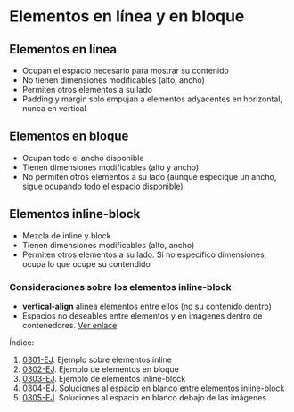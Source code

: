 # Elementos en línea y en bloque
## Elementos en línea
- Ocupan el espacio necesario para mostrar su contenido
- No tienen dimensiones modificables (alto, ancho)
- Permiten otros elementos a su lado
- Padding y margin solo empujan a elementos adyacentes en horizontal, nunca en vertical

## Elementos en bloque
- Ocupan todo el ancho disponible 
- Tienen dimensiones modificables (alto y ancho)
- No permiten otros elementos a su lado (aunque especique un ancho, sigue ocupando todo el espacio disponible)

## Elementos inline-block
- Mezcla de inline y block
- Tienen dimensiones modificables (alto, ancho)
- Permiten otros elementos a su lado. Si no especifico dimensiones, ocupa lo que ocupe su contendido
### Consideraciones sobre los elementos inline-block
- **vertical-align** alinea elementos entre ellos (no su contenido dentro)
- Espacios no deseables entre elementos y en imagenes dentro de contenedores. [Ver enlace](https://davidwalsh.name/remove-whitespace-inline-block)

Índice:
1. [0301-EJ](./0301-EJ). Ejemplo sobre elementos inline
2. [0302-EJ](./0302-EJ). Ejemplo de elementos en bloque
3. [0303-EJ](./0303-EJ). Ejemplo de elementos inline-block
4. [0304-EJ](./0304-EJ). Soluciones al espacio en blanco entre elementos inline-block
5. [0305-EJ](./0305-EJ). Soluciones al espacio en blanco debajo de las imágenes